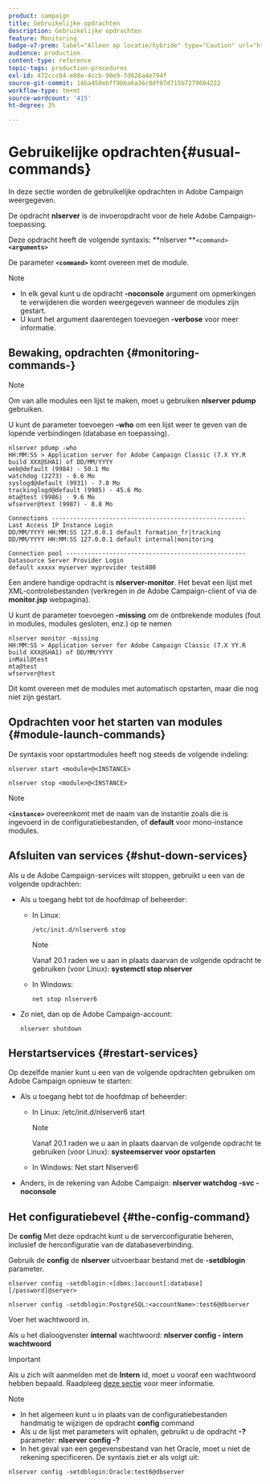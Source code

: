 ```yaml
---
product: campaign
title: Gebruikelijke opdrachten
description: Gebruikelijke opdrachten
feature: Monitoring
badge-v7-prem: label="Alleen op locatie/hybride" type="Caution" url="https://experienceleague.adobe.com/docs/campaign-classic/using/installing-campaign-classic/architecture-and-hosting-models/hosting-models-lp/hosting-models.html?lang=nl" tooltip="Alleen van toepassing op on-premise en hybride implementaties"
audience: production
content-type: reference
topic-tags: production-procedures
exl-id: 472ccc04-e68e-4ccb-90e9-7d626a4e794f
source-git-commit: 14ba450ebff9bba6a36c0df07d715b7279604222
workflow-type: tm+mt
source-wordcount: '415'
ht-degree: 3%

---
```


# Gebruikelijke opdrachten{#usual-commands}



In deze sectie worden de gebruikelijke opdrachten in Adobe Campaign weergegeven.

De opdracht **nlserver** is de invoeropdracht voor de hele Adobe Campaign-toepassing.

Deze opdracht heeft de volgende syntaxis: **nlserver **`<command>`****`<arguments>`****

De parameter **`<command>`** komt overeen met de module.

>[!NOTE]
>
>* In elk geval kunt u de opdracht **-noconsole** argument om opmerkingen te verwijderen die worden weergegeven wanneer de modules zijn gestart.
>* U kunt het argument daarentegen toevoegen **-verbose** voor meer informatie.
>

## Bewaking, opdrachten {#monitoring-commands-}

>[!NOTE]
>
>Om van alle modules een lijst te maken, moet u gebruiken **nlserver pdump** gebruiken.

U kunt de parameter toevoegen **-who** om een lijst weer te geven van de lopende verbindingen (database en toepassing).

```
nlserver pdump -who
HH:MM:SS > Application server for Adobe Campaign Classic (7.X YY.R build XXX@SHA1) of DD/MM/YYYY
web@default (9984) - 50.1 Mo
watchdog (2273) - 6.6 Mo
syslogd@default (9931) - 7.0 Mo
trackinglogd@default (9985) - 45.6 Mo
mta@test (9986) - 9.6 Mo
wfserver@test (9987) - 8.8 Mo

Connections ------------------------------------------------------
Last Access IP Instance Login 
DD/MM/YYYY HH:MM:SS 127.0.0.1 default formation_fr|tracking
DD/MM/YYYY HH:MM:SS 127.0.0.1 default internal|monitoring

Connection pool --------------------------------------------------
Datasource Server Provider Login 
default xxxxx myserver myprovider test400
```

Een andere handige opdracht is **nlserver-monitor**. Het bevat een lijst met XML-controlebestanden (verkregen in de Adobe Campaign-client of via de **monitor.jsp** webpagina).

U kunt de parameter toevoegen **-missing** om de ontbrekende modules (fout in modules, modules gesloten, enz.) op te nemen

```
nlserver monitor -missing
HH:MM:SS > Application server for Adobe Campaign Classic (7.X YY.R build XXX@SHA1) of DD/MM/YYYY
inMail@test
mta@test
wfserver@test
```

Dit komt overeen met de modules met automatisch opstarten, maar die nog niet zijn gestart.

## Opdrachten voor het starten van modules {#module-launch-commands}

De syntaxis voor opstartmodules heeft nog steeds de volgende indeling:

```
nlserver start <module>@<INSTANCE>
```

```
nlserver stop <module>@<INSTANCE>
```

>[!NOTE]
>
>**`<instance>`** overeenkomt met de naam van de instantie zoals die is ingevoerd in de configuratiebestanden, of **default** voor mono-instance modules.

## Afsluiten van services {#shut-down-services}

Als u de Adobe Campaign-services wilt stoppen, gebruikt u een van de volgende opdrachten:

* Als u toegang hebt tot de hoofdmap of beheerder:

   * In Linux:

     ```
     /etc/init.d/nlserver6 stop
     ```

     >[!NOTE]
     >
     >Vanaf 20.1 raden we u aan in plaats daarvan de volgende opdracht te gebruiken (voor Linux): **systemctl stop nlserver**

   * In Windows:

     ```
     net stop nlserver6
     ```

* Zo niet, dan op de Adobe Campaign-account:

  ```
  nlserver shutdown 
  ```

## Herstartservices {#restart-services}

Op dezelfde manier kunt u een van de volgende opdrachten gebruiken om Adobe Campaign opnieuw te starten:

* Als u toegang hebt tot de hoofdmap of beheerder:

   * In Linux: /etc/init.d/nlserver6 start

     >[!NOTE]
     >
     >Vanaf 20.1 raden we u aan in plaats daarvan de volgende opdracht te gebruiken (voor Linux): **systeemserver voor opstarten**

   * In Windows: Net start Nlserver6

* Anders, in de rekening van Adobe Campaign: **nlserver watchdog -svc -noconsole**

## Het configuratiebevel {#the-config-command}

De **config** Met deze opdracht kunt u de serverconfiguratie beheren, inclusief de herconfiguratie van de databaseverbinding.

Gebruik de **config** de **nlserver** uitvoerbaar bestand met de **-setdblogin** parameter.

```
nlserver config -setdblogin:<[dbms:]account[:database][/password]@server>
```

```
nlserver config -setdblogin:PostgreSQL:<accountName>:test6@dbserver
```

Voer het wachtwoord in.

Als u het dialoogvenster **internal** wachtwoord: **nlserver config - intern wachtwoord**

>[!IMPORTANT]
>
>Als u zich wilt aanmelden met de **Intern** id, moet u vooraf een wachtwoord hebben bepaald. Raadpleeg [deze sectie](../../installation/using/configuring-campaign-server.md#internal-identifier) voor meer informatie.

>[!NOTE]
>
>* In het algemeen kunt u in plaats van de configuratiebestanden handmatig te wijzigen de opdracht **config** command
>* Als u de lijst met parameters wilt ophalen, gebruikt u de opdracht **-?** parameter: **nlserver config -?**
>* In het geval van een gegevensbestand van het Oracle, moet u niet de rekening specificeren. De syntaxis ziet er als volgt uit:
>
>  `nlserver config -setdblogin:Oracle:test6@dbserver`
>
